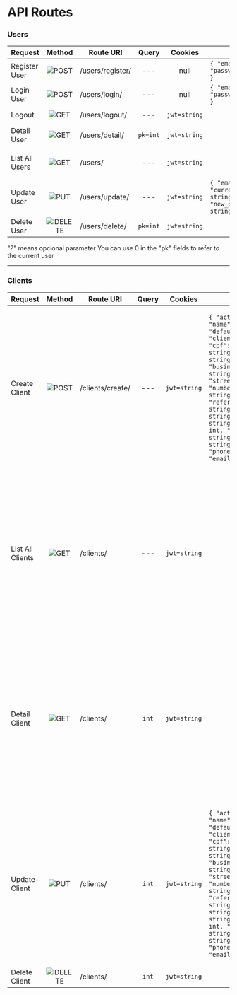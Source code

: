 # API Routes 

### Users
Request | Method | Route URI | Query | Cookies | Body | Response 
--- | --- | --- | --- | --- | --- |--- 
Register User |<div align="center">  ![POST](https://img.shields.io/badge/POST-yellow?style=flat) </div>| /users/register/ | <div align="center"> --- </div> | <div align="center">null</div> | ` { "email": string, "password": string } ` | ` {"id": int, "email": string} `
Login User |<div align="center">  ![POST](https://img.shields.io/badge/POST-yellow?style=flat) </div>| /users/login/ | <div align="center"> --- </div> | <div align="center">null</div> | ` { "email": string, "password": string } ` | ` { "jwt": string } `
Logout | <div align="center"> ![GET](https://img.shields.io/badge/GET-green?style=flat) </div>| /users/logout/ | <div align="center"> --- </div> | ` jwt=string ` | <div align="center">null</div> | ` {"message": string} `
Detail User | <div align="center"> ![GET](https://img.shields.io/badge/GET-green?style=flat) </div>| /users/detail/ |  <div align="center"> `pk=int` </div> | ` jwt=string ` | <div align="center">null</div> | ` {"id": int, "email": string} `
List All Users | <div align="center"> ![GET](https://img.shields.io/badge/GET-green?style=flat) </div>| /users/ | <div align="center"> --- </div> | ` jwt=string ` | <div align="center">null</div> | ` [{"id": int, "email": string}] `
Update User | <div align="center"> ![PUT](https://img.shields.io/badge/PUT-blue?style=flat) </div>| /users/update/ | <div align="center"> --- </div> | ` jwt=string ` | ` { "email"?: string, "current_password": string, "new_password"?: string } ` | ` {"id": int, "email": string} `
Delete User | <div align="center"> ![DELETE](https://img.shields.io/badge/DELETE-red?style=flat) </div>| /users/delete/ | <div align="center"> `pk=int` </div> | ` jwt=string ` | <div align="center">null</div> | ` {"message": string} `

"?" means opcional parameter
You can use 0 in the "pk" fields to refer to the current user

---

### Clients
Request | Method | Route URI | Query | Cookies | Body | Response 
--- | --- | --- | --- | --- | --- |--- 
Create Client |<div align="center"> ![POST](https://img.shields.io/badge/POST-yellow?style=flat) </div>| /clients/create/ | <div align="center"> --- </div> | <div align="center"> ` jwt=string ` </div> | ` { "active": boolean, "name": string, "defaulting": boolean, "client_type": string, "cpf": string, "cnpj": string, "birth_date": string, "business_registration": string, "address": { "street": string, "number": int, "city": string, "state": string, "reference_point": string, "neighborhood": string, "complement": string }, "truck_count": int, "corporate_name": string, "trade_name": string, "contact": { "phone": string, "email": string } } ` | ` { "id": int, "active": boolean, "name": string, "defaulting": boolean, "client_type": string, "cpf": string, "cnpj": string, "birth_date": string, "business_registration": string, "address": { "id": int, "street": string, "number": int, "city": string, "state": string, "reference_point": string, "neighborhood": string, "complement": string }, "truck_count": int, "corporate_name": string, "trade_name": string, "contact": { "id": int, "phone": string, "email": string } } `
List All Clients |<div align="center"> ![GET](https://img.shields.io/badge/GET-green?style=flat) </div>| /clients/ | <div align="center"> --- </div> | <div align="center"> ` jwt=string ` </div> | <div align="center"> null </div> | ` [{ "id": int, "active": boolean, "name": string, "defaulting": boolean, "client_type": string, "cpf": string, "cnpj": string, "birth_date": string, "business_registration": string, "address": { "id": int, "street": string, "number": int, "city": string, "state": string, "reference_point": string, "neighborhood": string, "complement": string }, "truck_count": int, "corporate_name": string, "trade_name": string, "contact": { "id": int, "phone": string, "email": string } }] `
Detail Client |<div align="center"> ![GET](https://img.shields.io/badge/GET-green?style=flat) </div>| /clients/<id> | <div align="center"> `int` </div> | <div align="center"> ` jwt=string ` </div> | <div align="center"> null </div> | ` { "id": int, "active": boolean, "name": string, "defaulting": boolean, "client_type": string, "cpf": string, "cnpj": string, "birth_date": string, "business_registration": string, "address": { "id": int, "street": string, "number": int, "city": string, "state": string, "reference_point": string, "neighborhood": string, "complement": string }, "truck_count": int, "corporate_name": string, "trade_name": string, "contact": { "id": int, "phone": string, "email": string } } `
Update Client |<div align="center"> ![PUT](https://img.shields.io/badge/PUT-blue?style=flat) </div>| /clients/<id> | <div align="center"> `int` </div> | <div align="center"> ` jwt=string ` </div> | ` { "active": boolean, "name": string, "defaulting": boolean, "client_type": string, "cpf": string, "cnpj": string, "birth_date": string, "business_registration": string, "address": { "street": string, "number": int, "city": string, "state": string, "reference_point": string, "neighborhood": string, "complement": string }, "truck_count": int, "corporate_name": string, "trade_name": string, "contact": { "phone": string, "email": string } } ` | ` { "id": int, "active": boolean, "name": string, "defaulting": boolean, "client_type": string, "cpf": string, "cnpj": string, "birth_date": string, "business_registration": string, "address": { "id": int, "street": string, "number": int, "city": string, "state": string, "reference_point": string, "neighborhood": string, "complement": string }, "truck_count": int, "corporate_name": string, "trade_name": string, "contact": { "id": int, "phone": string, "email": string } } `
Delete Client |<div align="center"> ![DELETE](https://img.shields.io/badge/DELETE-red?style=flat) </div>| /clients/<id> | <div align="center"> `int` </div> | <div align="center"> ` jwt=string ` </div> | <div align="center"> null </div> | ` { "message": "Client deleted successfully" } `
